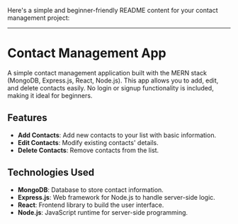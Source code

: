 Here's a simple and beginner-friendly README content for your contact management project:

---

# Contact Management App

A simple contact management application built with the MERN stack (MongoDB, Express.js, React, Node.js). This app allows you to add, edit, and delete contacts easily. No login or signup functionality is included, making it ideal for beginners.

## Features

- **Add Contacts**: Add new contacts to your list with basic information.
- **Edit Contacts**: Modify existing contacts' details.
- **Delete Contacts**: Remove contacts from the list.

## Technologies Used

- **MongoDB**: Database to store contact information.
- **Express.js**: Web framework for Node.js to handle server-side logic.
- **React**: Frontend library to build the user interface.
- **Node.js**: JavaScript runtime for server-side programming.

